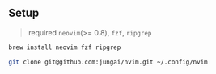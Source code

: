 ## Setup

> required `neovim`(>= 0.8), `fzf`, `ripgrep`

```bash
brew install neovim fzf ripgrep
```

```bash
git clone git@github.com:jungai/nvim.git ~/.config/nvim
```